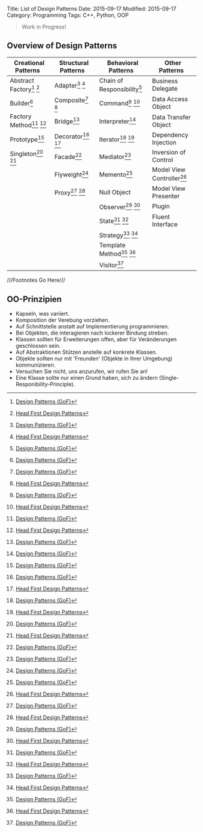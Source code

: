 Title: List of Design Patterns
Date: 2015-09-17
Modified: 2015-09-17
Category: Programming
Tags: C++, Python, OOP

> Work in Progress!

Overview of Design Patterns
---------------------------


| Creational Patterns                | Structural Patterns   | Behavioral Patterns          | Other Patterns             |
|------------------------------------|-----------------------|------------------------------|----------------------------|
| Abstract Factory[^1] [^2]          | Adapter[^1] [^2]      | Chain of Responsibility[^1]  | Business Delegate          |
| Builder[^1]                        | Composite[^1] [^2]    | Command[^1] [^2]             | Data Access Object         |
| Factory Method[^1] [^2]            | Bridge[^1]            | Interpreter[^1]              | Data Transfer Object       |
| Prototype[^1]                      | Decorator[^1] [^2]    | Iterator[^1] [^2]            | Dependency Injection       |
| Singleton[^1] [^2]                 | Facade[^1]            | Mediator[^1]                 | Inversion of Control       |
|                                    | Flyweight[^1]         | Memento[^1]                  | Model View Controller[^2]  |
|                                    | Proxy[^1] [^2]        | Null Object                  | Model View Presenter       |
|                                    |                       | Observer[^1] [^2]            | Plugin                     |
|                                    |                       | State[^1] [^2]               | Fluent Interface           |
|                                    |                       | Strategy[^1] [^2]            |                            |
|                                    |                       | Template Method[^1] [^2]     |                            |
|                                    |                       | Visitor[^1]                  |                            |


[^1]: [Design Patterns (GoF)](https://en.m.wikipedia.org/wiki/Design_Patterns_(book))
[^2]: [Head First Design Patterns](http://www.headfirstlabs.com/books/hfdp/)

///Footnotes Go Here///


OO-Prinzipien
-------------

- Kapseln, was variiert.
- Komposition der Verebung vorziehen.
- Auf Schnittstelle anstatt auf Implementierung programmieren.
- Bei Objekten, die interagieren nach lockerer Bindung streben.
- Klassen sollten für Erweiterungen offen, aber für Veränderungen geschlossen sein.
- Auf Abstraktionen Stützen anstelle auf konkrete Klassen.
- Objekte sollten nur mit 'Freunden' (Objekte in ihrer Umgebung) kommunizieren.
- Versuchen Sie nicht, uns anzurufen, wir rufen Sie an!
- Eine Klasse sollte nur einen Grund haben, sich zu ändern (Single-Responibility-Principle).
